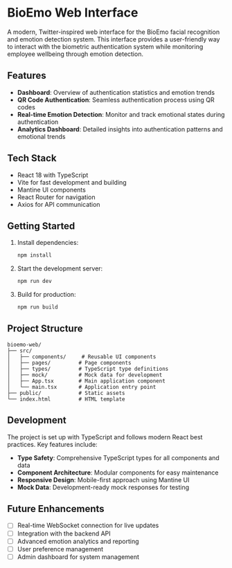 # BioEmo Web Interface

A modern, Twitter-inspired web interface for the BioEmo facial recognition and emotion detection system. This interface provides a user-friendly way to interact with the biometric authentication system while monitoring employee wellbeing through emotion detection.

## Features

- **Dashboard**: Overview of authentication statistics and emotion trends
- **QR Code Authentication**: Seamless authentication process using QR codes
- **Real-time Emotion Detection**: Monitor and track emotional states during authentication
- **Analytics Dashboard**: Detailed insights into authentication patterns and emotional trends

## Tech Stack

- React 18 with TypeScript
- Vite for fast development and building
- Mantine UI components
- React Router for navigation
- Axios for API communication

## Getting Started

1. Install dependencies:
   ```bash
   npm install
   ```

2. Start the development server:
   ```bash
   npm run dev
   ```

3. Build for production:
   ```bash
   npm run build
   ```

## Project Structure

```
bioemo-web/
├── src/
│   ├── components/     # Reusable UI components
│   ├── pages/         # Page components
│   ├── types/         # TypeScript type definitions
│   ├── mock/          # Mock data for development
│   ├── App.tsx        # Main application component
│   └── main.tsx       # Application entry point
├── public/            # Static assets
└── index.html         # HTML template
```

## Development

The project is set up with TypeScript and follows modern React best practices. Key features include:

- **Type Safety**: Comprehensive TypeScript types for all components and data
- **Component Architecture**: Modular components for easy maintenance
- **Responsive Design**: Mobile-first approach using Mantine UI
- **Mock Data**: Development-ready mock responses for testing

## Future Enhancements

- [ ] Real-time WebSocket connection for live updates
- [ ] Integration with the backend API
- [ ] Advanced emotion analytics and reporting
- [ ] User preference management
- [ ] Admin dashboard for system management
